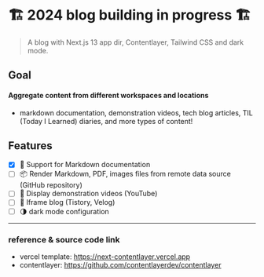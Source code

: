 # 🏗️ 2024 blog building in progress 🏗️

> A blog with Next.js 13 app dir, Contentlayer, Tailwind CSS and dark mode.

## Goal

#### Aggregate content from different workspaces and locations

- markdown documentation, demonstration videos, tech blog articles, TIL (Today I Learned) diaries, and more types of content!

## Features

- [x] 📄 Support for Markdown documentation
- [ ] 📦 Render Markdown, PDF, images files from remote data source (GitHub repository)
- [ ] 🎥 Display demonstration videos (YouTube)
- [ ] 📝 Iframe blog (Tistory, Velog)
- [ ] 🌗 dark mode configuration

---

### reference & source code link

- vercel template: https://next-contentlayer.vercel.app
- contentlayer: https://github.com/contentlayerdev/contentlayer
